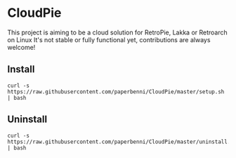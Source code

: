 # CloudPie

This project is aiming to be a cloud solution for RetroPie, Lakka or Retroarch on Linux
It's not stable or fully functional yet, contributions are always welcome!

## Install
```
curl -s https://raw.githubusercontent.com/paperbenni/CloudPie/master/setup.sh | bash
```

## Uninstall
```
curl -s https://raw.githubusercontent.com/paperbenni/CloudPie/master/uninstall.sh | bash
```
